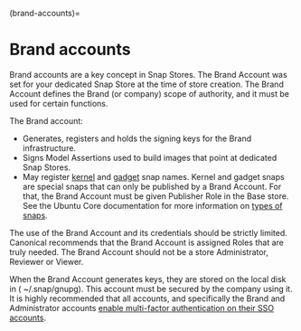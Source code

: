 (brand-accounts)=
# Brand accounts

Brand accounts are a key concept in Snap Stores. The Brand Account was set for your dedicated Snap Store at the time of store creation. The Brand Account defines the Brand (or company) scope of authority, and it must be used for certain functions.

The Brand account:

* Generates, registers and holds the signing keys for the Brand infrastructure.
* Signs Model Assertions used to build images that point at dedicated Snap Stores.
* May register [kernel](https://snapcraft.io/docs/the-kernel-snap) and [gadget](https://ubuntu.com/core/docs/gadget-snaps) snap names. Kernel and gadget snaps are special snaps that can only be published by a Brand Account. For that, the Brand Account must be given Publisher Role in the Base store. See the Ubuntu Core documentation for more information on [types of snaps](https://ubuntu.com/core/docs/snaps-in-ubuntu-core).

The use of the Brand Account and its credentials should be strictly limited. Canonical recommends that the Brand Account is assigned Roles that are truly needed. The Brand Account should not be a store Administrator, Reviewer or Viewer.

When the Brand Account generates keys, they are stored on the local disk in ( ~/.snap/gnupg). This account must be secured by the company using it. It is highly recommended that all accounts, and specifically the Brand and Administrator accounts [enable multi-factor authentication on their SSO accounts](https://help.ubuntu.com/community/SSO/FAQs/2FA).
